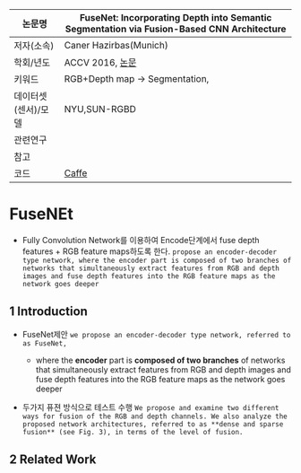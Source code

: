 |논문명 |FuseNet: Incorporating Depth into Semantic Segmentation via Fusion-Based CNN Architecture |
| --- | --- |
| 저자\(소속\) | Caner Hazirbas\(Munich\) |
| 학회/년도 | ACCV 2016, [논문](https://link.springer.com/chapter/10.1007/978-3-319-54181-5_14) |
| 키워드 | RGB+Depth map -> Segmentation, |
| 데이터셋(센서)/모델 |NYU,SUN-RGBD  |
| 관련연구||
| 참고 | |
| 코드 |[Caffe](https://github.com/tum-vision/fusenet) |



# FuseNEt

- Fully Convolution Network를 이용하여 Encode단계에서 fuse depth features + RGB feature maps하도록 한다. `propose an encoder-decoder type network, where the encoder part is composed of two branches of networks that simultaneously extract features from RGB and depth images and fuse depth features into the RGB feature maps as the network goes deeper`


## 1 Introduction

- FuseNet제안 `we propose an encoder-decoder type network, referred to as FuseNet, `
    - where the **encoder** part is **composed of two branches** of networks that simultaneously extract features from RGB and depth images and fuse depth features into the RGB feature maps as the network goes deeper

- 두가지 퓨젼 방식으로 테스트 수행 `We propose and examine two different ways for fusion of the RGB and depth channels. We also analyze the proposed network architectures, referred to as **dense and sparse fusion** (see Fig. 3), in terms of the level of fusion.`

## 2 Related Work